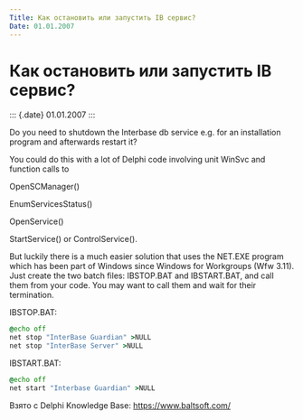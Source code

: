 ```yaml
---
Title: Как остановить или запустить IB сервис?
Date: 01.01.2007
---
```



Как остановить или запустить IB сервис?
=======================================

::: {.date}
01.01.2007
:::

Do you need to shutdown the Interbase db service e.g. for an
installation program and afterwards restart it?

You could do this with a lot of Delphi code involving unit WinSvc and
function calls to

OpenSCManager()

EnumServicesStatus()

OpenService()

StartService() or ControlService().

But luckily there is a much easier solution that uses the NET.EXE
program which has been part of Windows since Windows for Workgroups
(Wfw 3.11). Just create the two batch files: IBSTOP.BAT and IBSTART.BAT,
and call them from your code. You may want to call them and wait for
their termination.

IBSTOP.BAT:

```bat
@echo off
net stop "InterBase Guardian" >NULL
net stop "InterBase Server" >NULL
```

IBSTART.BAT:

```bat
@echo off
net start "Interbase Guardian" >NULL
```

Взято с Delphi Knowledge Base: <https://www.baltsoft.com/>
